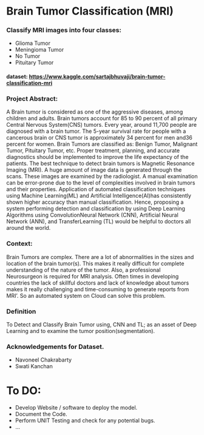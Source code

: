 # Brain Tumor Classification (MRI)
### Classify MRI images into four classes:
* Glioma Tumor 
* Meningioma Tumor 
* No Tumor
* Pituitary Tumor
  
#### dataset: https://www.kaggle.com/sartajbhuvaji/brain-tumor-classification-mri

### Project Abstract:
A Brain tumor is considered as one of the aggressive diseases, among children and adults. Brain tumors account for 85 to 90 percent of all primary Central Nervous 
System(CNS) tumors. Every year, around 11,700 people are diagnosed with a brain tumor. The 5-year survival rate for people with a cancerous brain or CNS tumor is 
approximately 34 percent for men and36 percent for women. Brain Tumors are classified as: Benign Tumor, Malignant Tumor, Pituitary Tumor, etc. 
Proper treatment, planning, and accurate diagnostics should be implemented to improve the life expectancy of the patients. The best technique to 
detect brain tumors is Magnetic Resonance Imaging (MRI). A huge amount of image data is generated through the scans. These images are examined by the radiologist. 
A manual examination can be error-prone due to the level of complexities involved in brain tumors and their properties.
Application of automated classification techniques using Machine Learning(ML) and Artificial Intelligence(AI)has consistently shown higher accuracy than manual 
classification. Hence, proposing a system performing detection and classification by using Deep Learning Algorithms using ConvolutionNeural Network (CNN), 
Artificial Neural Network (ANN), and TransferLearning (TL) would be helpful to doctors all around the world.

### Context:
Brain Tumors are complex. There are a lot of abnormalities in the sizes and location of the brain tumor(s). This makes it really difficult for complete 
understanding of the nature of the tumor. Also, a professional Neurosurgeon is required for MRI analysis. Often times in developing countries the lack of
skillful doctors and lack of knowledge about tumors makes it really challenging and time-consuming to generate reports from MRI’. So an automated system on Cloud 
can solve this problem.

### Definition
To Detect and Classify Brain Tumor using, CNN and TL; as an asset of Deep Learning and to examine the tumor position(segmentation).

### Acknowledgements for Dataset.
* Navoneel Chakrabarty
* Swati Kanchan


# __To DO__:
* Develop Website / software to deploy the model.
* Document the Code.
* Perform UNIT Testing and check for any potential bugs.
* ... 
